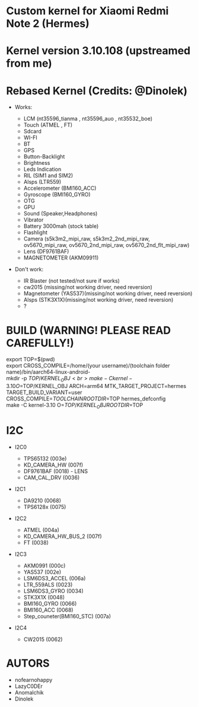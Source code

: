 # Custom kernel for Xiaomi Redmi Note 2 (Hermes)
# Kernel version 3.10.108 (upstreamed from me)
# Rebased Kernel (Credits: @Dinolek)

* Works:
	* LCM (nt35596_tianma , nt35596_auo , nt35532_boe)
	* Touch (ATMEL , FT)
	* Sdcard
	* WI-FI
	* BT
	* GPS
	* Button-Backlight
	* Brightness
	* Leds Indication
	* RIL (SIM1 and SIM2)
	* Alsps (LTR559)
	* Accelerometer (BMI160_ACC)
	* Gyroscope (BMI160_GYRO)
	* OTG
	* GPU
	* Sound (Speaker,Headphones)
	* Vibrator
	* Battery 3000mah (stock table)
	* Flashlight
	* Camera (s5k3m2_mipi_raw, s5k3m2_2nd_mipi_raw, ov5670_mipi_raw, ov5670_2nd_mipi_raw, ov5670_2nd_flt_mipi_raw)
	* Lens (DF9761BAF)
    * MAGNETOMETER (AKM09911)

* Don't work:
  * IR Blaster (not tested/not sure if works)
  * cw2015 (missing/not working driver, need reversion)
  * Magnetometer (YAS537)(missing/not working driver, need reversion)
  * Alsps (STK3X1X)(missing/not working driver, need reversion)
  * ?
  
# BUILD (WARNING! PLEASE READ CAREFULLY!)
export TOP=$(pwd) <br>
export CROSS_COMPILE=/home/(your username)/(toolchain folder name)/bin/aarch64-linux-android- <br>
mkdir -p $TOP/KERNEL_OBJ <br>
make -C kernel-3.10 O=$TOP/KERNEL_OBJ ARCH=arm64 MTK_TARGET_PROJECT=hermes TARGET_BUILD_VARIANT=user CROSS_COMPILE=$TOOLCHAIN ROOTDIR=$TOP hermes_defconfig <br>
make -C kernel-3.10 O=$TOP/KERNEL_OBJ ROOTDIR=$TOP <br>

# I2C

* I2C0
	* TPS65132              (003e)
	* KD_CAMERA_HW          (007f)
	* DF9761BAF             (0018) - LENS
	* CAM_CAL_DRV           (0036)

* I2C1
	* DA9210                (0068)
	* TPS6128x              (0075)

* I2C2
	* ATMEL                 (004a)
	* KD_CAMERA_HW_BUS_2    (007f)
	* FT			(0038)

* I2C3
	* AKM0991               (000c)
	* YAS537                (002e)
	* LSM6DS3_ACCEL         (006a)
	* LTR_559ALS		(0023)
	* LSM6DS3_GYRO		(0034)
	* STK3X1X               (0048)
	* BMI160_GYRO		(0066)
	* BMI160_ACC		(0068)
	* Step_couneter(BMI160_STC)		(007a)

* I2C4
	* CW2015 		(0062)

# AUTORS
* nofearnohappy
* LazyC0DEr
* Anomalchik
* Dinolek
